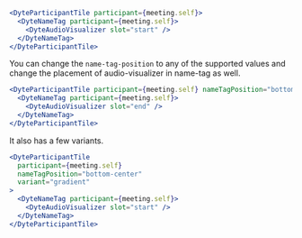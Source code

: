 ```jsx live
<DyteParticipantTile participant={meeting.self}>
  <DyteNameTag participant={meeting.self}>
    <DyteAudioVisualizer slot="start" />
  </DyteNameTag>
</DyteParticipantTile>
```

You can change the `name-tag-position` to any of the supported values
and change the placement of audio-visualizer in name-tag as well.

```jsx live
<DyteParticipantTile participant={meeting.self} nameTagPosition="bottom-center">
  <DyteNameTag participant={meeting.self}>
    <DyteAudioVisualizer slot="end" />
  </DyteNameTag>
</DyteParticipantTile>
```

It also has a few variants.

```jsx live
<DyteParticipantTile
  participant={meeting.self}
  nameTagPosition="bottom-center"
  variant="gradient"
>
  <DyteNameTag participant={meeting.self}>
    <DyteAudioVisualizer slot="start" />
  </DyteNameTag>
</DyteParticipantTile>
```
